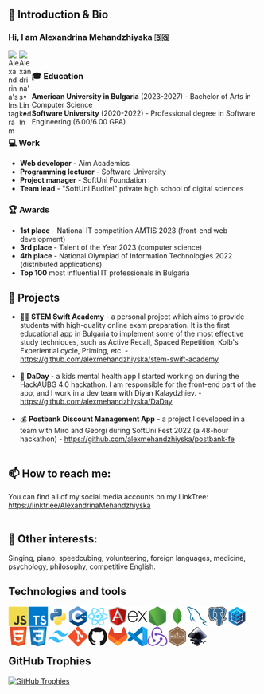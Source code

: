 
## 👋 Introduction & Bio
### Hi, I am Alexandrina Mehandzhiyska 🇧🇬
<a href="https://www.instagram.com/alexmehandzhiyska/">
  <img align="left" alt="Alexandrina's Instagram" width="22px" src="https://raw.githubusercontent.com/hussainweb/hussainweb/main/icons/instagram.png" />
</a>
<a href="https://www.linkedin.com/in/alex-mehandzhiyska/">
  <img align="left" alt="Alexandrina's LinkedIn" width="25px" src="https://github.com/gauravghongde/social-icons/blob/master/PNG/Color/LinkedIN.png" />
</a>
<br>

### 🎓 Education
- **American University in Bulgaria** (2023-2027) - Bachelor of Arts in Computer Science
- **Software University** (2020-2022) - Professional degree in Software Engineering (6.00/6.00 GPA)

### 💻 Work
- **Web developer** - Aim Academics
- **Programming lecturer** - Software University
- **Project manager** - SoftUni Foundation
- **Team lead** - "SoftUni Buditel" private high school of digital sciences

### 🏆 Awards
- **1st place** - National IT competition AMTIS 2023 (front-end web development)
- **3rd place** - Talent of the Year 2023 (computer science)
- **4th place** - National Olympiad of Information Technologies 2022 (distributed applications)
- **Top 100** most influential IT professionals in Bulgaria

## 🔭 Projects
- 🧑‍🏫 **STEM Swift Academy** - a personal project which aims to provide students with high-quality online exam preparation. It is the first educational app in Bulgaria to implement some of the most effective study techniques, such as Active Recall, Spaced Repetition, Kolb's Experiential cycle, Priming, etc. - https://github.com/alexmehandzhiyska/stem-swift-academy<br><br> 
- 👧 **DaDay** - a kids mental health app I started working on during the HackAUBG 4.0 hackathon. I am responsible for the front-end part of the app, and I work in a dev team with Diyan Kalaydzhiev. - https://github.com/alexmehandzhiyska/DaDay<br><br> 
- 💰 **Postbank Discount Management App** - a project I developed in a team with Miro and Georgi during SoftUni Fest 2022 (a 48-hour hackathon) - https://github.com/alexmehandzhiyska/postbank-fe
<br><br>
## 📫 How to reach me:
You can find all of my social media accounts on my LinkTree: https://linktr.ee/AlexandrinaMehandzhiyska
<br><br>
## 🤹 Other interests: 
Singing, piano, speedcubing, volunteering, foreign languages, medicine, psychology, philosophy, competitive English.

## Technologies and tools

<img align="left" alt="javascript" width="40px" src="https://github.com/devicons/devicon/blob/master/icons/javascript/javascript-original.svg" />
<img align="left" alt="typescript" width="40px" src="https://github.com/devicons/devicon/blob/master/icons/typescript/typescript-original.svg" />
<img align="left" alt="python" width="40px" src="https://github.com/devicons/devicon/blob/master/icons/python/python-original.svg" />
<img align="left" alt="cplusplus" width="40px" src="https://github.com/devicons/devicon/blob/master/icons/cplusplus/cplusplus-original.svg" />
<img align="left" alt="react" width="40px" src="https://github.com/devicons/devicon/blob/master/icons/react/react-original.svg" />
<img align="left" alt="angular" width="40px" src="https://github.com/devicons/devicon/blob/master/icons/angularjs/angularjs-original.svg" />
<img align="left" alt="express" width="40px" src="https://github.com/devicons/devicon/blob/master/icons/express/express-original.svg" />
<img align="left" alt="nodejs" width="40px" src="https://github.com/devicons/devicon/blob/master/icons/nodejs/nodejs-original.svg" />
<img align="left" alt="mongodb" width="40px" src="https://github.com/devicons/devicon/blob/master/icons/mongodb/mongodb-original.svg" />
<img align="left" alt="mysql" width="40px" src="https://github.com/devicons/devicon/blob/master/icons/mysql/mysql-original.svg" />
<img align="left" alt="postgresql" width="40px" src="https://github.com/devicons/devicon/blob/master/icons/postgresql/postgresql-original.svg" />
<img align="left" alt="sequelize" width="40px" src="https://github.com/devicons/devicon/blob/master/icons/sequelize/sequelize-original.svg" />
<img align="left" alt="html" width="40px" src="https://github.com/devicons/devicon/blob/master/icons/html5/html5-original.svg" />
<img align="left" alt="css" width="40px" src="https://github.com/devicons/devicon/blob/master/icons/css3/css3-original.svg" />
<img align="left" alt="tailwind" width="40px" src="https://github.com/devicons/devicon/blob/master/icons/tailwindcss/tailwindcss-plain.svg" />
<img align="left" alt="git" width="40px" src="https://github.com/devicons/devicon/blob/master/icons/git/git-original.svg" />
<img align="left" alt="github" width="40px" src="https://github.com/devicons/devicon/blob/master/icons/github/github-original.svg" />
<img align="left" alt="gitlab" width="40px" src="https://github.com/devicons/devicon/blob/master/icons/gitlab/gitlab-original.svg" />
<img align="left" alt="heroku" width="40px" src="https://github.com/devicons/devicon/blob/master/icons/vscode/vscode-original.svg" />
<img align="left" alt="redux" width="40px" src="https://github.com/devicons/devicon/blob/master/icons/redux/redux-original.svg" />
<img align="left" alt="mocha" width="40px" src="https://github.com/devicons/devicon/blob/v2.14.0/icons/mocha/mocha-plain.svg" />
<img align="left" alt="inkscape" width="40px" src="https://github.com/devicons/devicon/blob/master/icons/inkscape/inkscape-original.svg" />
<br><br><br><br>

## GitHub Trophies


<a href="#"><img align="center" src="https://github-profile-trophy.vercel.app/?username=alexmehandzhiyska&column=7" alt="GitHub Trophies" /></a>

<!--
**alexmehandzhiyska/alexmehandzhiyska** is a ✨ _special_ ✨ repository because its `README.md` (this file) appears on your GitHub profile.

Here are some ideas to get you started:

- 🔭 I’m currently working on ...
- 🌱 I’m currently learning ...
- 👯 I’m looking to collaborate on ...
- 🤔 I’m looking for help with ...
- 💬 Ask me about ...
- 📫 How to reach me: ...
- 😄 Pronouns: ...
- ⚡ Fun fact: ...
-->
